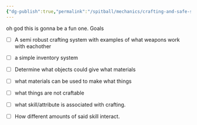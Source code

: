 ```yaml
---
{"dg-publish":true,"permalink":"/spitball/mechanics/crafting-and-safe-site-making/"}
---
```


oh god this is gonna be a fun one.
Goals
- [ ] A semi robust crafting system with examples of what weapons work with eachother
- [ ] a simple inventory system
- [ ] Determine what objects could give what materials
- [ ] what materials can be used to make what things
- [ ] what things are not craftable
- [ ] what skill/attribute is associated with crafting.
- [ ] How different amounts of said skill interact.
 
